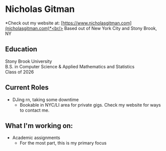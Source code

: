 # Nicholas Gitman
*Check out my website at: [https://www.nicholasgitman.com](nicholasgitman.com)*<br/>
Based out of New York City and Stony Brook, NY
## Education
Stony Brook University<br/>
B.S. in Computer Science & Applied Mathematics and Statistics<br/>
Class of 2026
## Current Roles
* DJing rn, taking some downtime
  * Bookable in NYC/LI area for private gigs. Check my website for ways to contact me.
## What I'm working on:
* Academic assignments
  * For the most part, this is my primary focus
